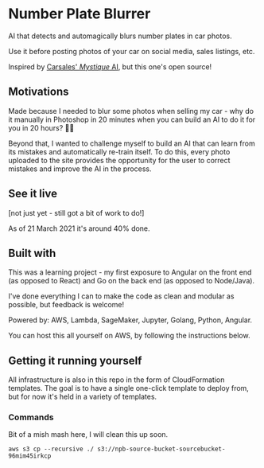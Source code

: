 # Number Plate Blurrer

AI that detects and automagically blurs number plates in car photos.

Use it before posting photos of your car on social media, sales listings, etc.

Inspired by [Carsales' _Mystique_ AI](https://www.itnews.com.au/news/carsales-uses-ai-to-crack-down-on-number-plate-cloning-529790), but this one's open source!

## Motivations

Made because I needed to blur some photos when selling my car - why do it manually in Photoshop in 20 minutes when you can build an AI to do it for you in 20 hours? 🙌🏻

Beyond that, I wanted to challenge myself to build an AI that can learn from its mistakes and automatically re-train itself. To do this, every photo uploaded to the site provides the opportunity for the user to correct mistakes and improve the AI in the process.

## See it live

[not just yet - still got a bit of work to do!]

As of 21 March 2021 it's around 40% done.

## Built with

This was a learning project - my first exposure to Angular on the front end (as opposed to React) and Go on the back end (as opposed to Node/Java).

I've done everything I can to make the code as clean and modular as possible, but feedback is welcome!

Powered by: AWS, Lambda, SageMaker, Jupyter, Golang, Python, Angular.

You can host this all yourself on AWS, by following the instructions below.

## Getting it running yourself

All infrastructure is also in this repo in the form of CloudFormation templates. The goal is to have a single one-click template to deploy from, but for now it's held in a variety of templates.

### Commands

Bit of a mish mash here, I will clean this up soon.

```
aws s3 cp --recursive ./ s3://npb-source-bucket-sourcebucket-96mim45irkcp
```
